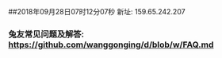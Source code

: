 ##2018年09月28日07时12分07秒 新址: 159.65.242.207
### 兔友常见问题及解答: https://github.com/wanggonging/d/blob/w/FAQ.md
